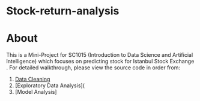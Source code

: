 # Stock-return-analysis
# About
This is a Mini-Project for SC1015 (Introduction to Data Science and Artificial Intelligence) which focuses on predicting stock for Istanbul Stock Exchange . For detailed walkthrough, please view the source code in order from:

1. [Data Cleaning](https://github.com/Userhl0133/Stock-return-analysis/blob/main/Part%201_Data_Preparation_Cleaning.ipynb)
2. [Exploratory Data Analysis](
3. [Model Analysis]
